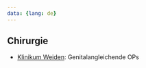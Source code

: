 ```yaml
---
data: {lang: de}
---
```

## Chirurgie
- [Klinikum Weiden](https://www.kliniken-nordoberpfalz.ag/weiden/urologie/genitalchirurgie): Genitalangleichende OPs
